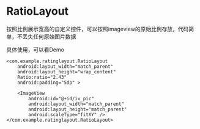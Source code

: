 # RatioLayout
按照比例展示宽高的自定义控件，可以按照imageview的原始比例存放，代码简单，不丢失任何原始图片数据

具体使用，可以看Demo


<LinearLayout xmlns:android="http://schemas.android.com/apk/res/android"
    xmlns:Ratio="http://schemas.android.com/apk/res/com.example.ratinglayout"
    android:layout_width="match_parent"
    android:layout_height="match_parent"
    android:orientation="vertical" >

    <com.example.ratinglayout.RatioLayout
        android:layout_width="match_parent"
        android:layout_height="wrap_content"
        Ratio:ratio="2.43"
        android:padding="5dp" >

        <ImageView
            android:id="@+id/iv_pic"
            android:layout_width="match_parent"
            android:layout_height="match_parent"
            android:scaleType="fitXY" />
    </com.example.ratinglayout.RatioLayout>

</LinearLayout>
